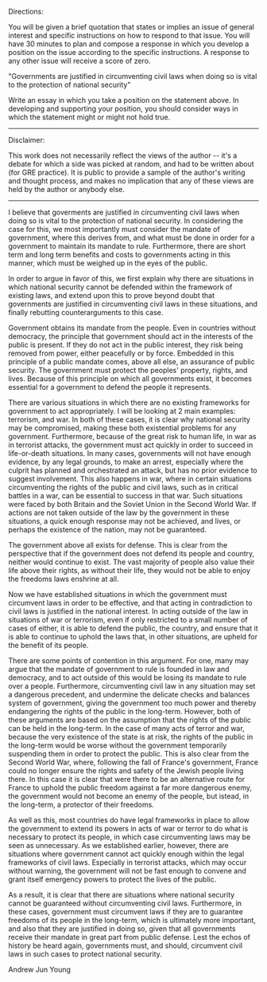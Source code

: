 Directions:

You will be given a brief quotation that states or implies an issue of general
interest and specific instructions on how to respond to that issue. You will
have 30 minutes to plan and compose a response in which you develop a position
on the issue according to the specific instructions. A response to any other
issue will receive a score of zero.

"Governments are justified in circumventing civil laws when doing so is vital to
the protection of national security"

Write an essay in which you take a position on the statement above. In
developing and supporting your position, you should consider ways in which the
statement might or might not hold true.

---

Disclaimer:

This work does not necessarily reflect the views of the author -- it's a debate
for which a side was picked at random, and had to be written about (for GRE
practice). It is public to provide a sample of the author's writing and thought
process, and makes no implication that any of these views are held by the
author or anybody else.

---

I believe that goverments are justified in circumventing civil laws when doing
so is vital to the protection of national security. In considering the case for
this, we most importantly must consider the mandate of government, where this
derives from, and what must be done in order for a government to maintain its
mandate to rule. Furthermore, there are short term and long term benefits and
costs to governments acting in this manner, which must be weighed up in the eyes
of the public. 

In order to argue in favor of this, we first explain why there are situations in
which national security cannot be defended within the framework of existing
laws, and extend upon this to prove beyond doubt that governments are justified
in circumventing civil laws in these situations, and finally rebutting
counterarguments to this case. 

Government obtains its mandate from the people. Even in countries without
democracy, the principle that government should act in the interests of the
public is present. If they do not act in the public interest, they risk being
removed from power, either peacefully or by force. Embedded in this principle of
a public mandate comes, above all else, an assurance of public security. The
government must protect the peoples' property, rights, and lives. Because of
this principle on which all governments exist, it becomes essential for a
government to defend the people it represents. 

There are various situations in which there are no existing frameworks for
government to act appropriately. I will be looking at 2 main examples:
terrorism, and war. In both of these cases, it is clear why national security
may be compromised, making these both existential problems for any government.
Furthermore, because of the great risk to human life, in war as in terrorist
attacks, the government must act quickly in order to succeed in life-or-death
situations. In many cases, governments will not have enough evidence, by any
legal grounds, to make an arrest, especially where the culprit has planned and
orchestrated an attack, but has no prior evidence to suggest involvement. This
also happens in war, where in certain situations circumventing the rights of the
public and civil laws, such as in critical battles in a war, can be essential to
success in that war. Such situations were faced by both Britain and the Soviet
Union in the Second World War. If actions are not taken outside of the law by
the government in these situations, a quick enough response may not be achieved,
and lives, or perhaps the existence of the nation, may not be guaranteed. 

The government above all exists for defense. This is clear from the perspective
that if the government does not defend its people and country, neither would
continue to exist. The vast majority of people also value their life above their
rights, as without their life, they would not be able to enjoy the freedoms laws
enshrine at all. 

Now we have established situations in which the government must circumvent laws
in order to be effective, and that acting in contradiction to civil laws is
justified in the national interest. In acting outside of the law in situations
of war or terrorism, even if only restricted to a small number of cases of
either, it is able to defend the public, the country, and ensure that it is able
to continue to uphold the laws that, in other situations, are upheld for the
benefit of its people. 

There are some points of contention in this argument. For one, many may argue
that the mandate of government to rule is founded in law and democracy, and to
act outside of this would be losing its mandate to rule over a people.
Furthermore, circumventing civil law in any situation may set a dangerous
precedent, and undermine the delicate checks and balances system of government,
giving the government too much power and thereby endangering the rights of the
public in the long-term. However, both of these arguments are based on the
assumption that the rights of the public can be held in the long-term. In the
case of many acts of terror and war, because the very existence of the state is
at risk, the rights of the public in the long-term would be worse without the
government temporarily suspending them in order to protect the public. This is
also clear from the Second World War, where, following the fall of France's
government, France could no longer ensure the rights and safety of the Jewish
people living there. In this case it is clear that were there to be an
alternative route for France to uphold the public freedom against a far more
dangerous enemy, the government would not become an enemy of the people, but
istead, in the long-term, a protector of their freedoms. 

As well as this, most countries do have legal frameworks in place to allow the
government to extend its powers in acts of war or terror to do what is necessary
to protect its people, in which case circumventing laws may be seen as
unnecessary. As we established earlier, however, there are situations where
government cannot act quickly enough within the legal frameworks of civil laws.
Especially in terrorist attacks, which may occur without warning, the government
will not be fast enough to convene and grant itself emergency powers to protect
the lives of the public. 

As a result, it is clear that there are situations where national security
cannot be guaranteed without circumventing civil laws. Furthermore, in these
cases, government must circumvent laws if they are to guarantee freedoms of its
people in the long-term, which is ultimately more important, and also that they
are justified in doing so, given that all governments receive their mandate in
great part from public defense. Lest the echos of history be heard again,
governments must, and should, circumvent civil laws in such cases to protect
national security.

Andrew Jun Young
